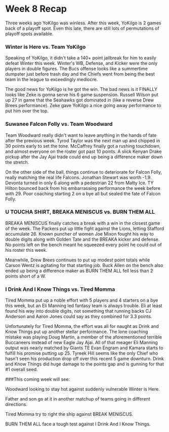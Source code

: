 # Week 8 Recap

Three weeks ago YoKilgo was winless.  After this week, YoKilgo is 2 games back of a playoff spot.  Even this late, there are still lots of permutations of playoff spots available.

### Winter is Here vs. Team YoKilgo

Speaking of YoKilgo, it didn't take a 140+ point jailbreak for him to easily defeat Winter this week.  Winter's WB, Defense, and Kicker were the only players in double figures.  The Bucs offense looks like a summertime dumpster just before trash day and the Chiefs went from being the best team in the league to exceedingly mediocre.

The good news for YoKilgo is he got the win.  The bad news is it FINALLY looks like Zeke is gonna serve his 6 game suspension.  Russell Wilson put up 27 in game that the Seahawks got dominated in (like a reverse Drew Brees performance).  Zeke gave YoKilgo a nice going away performance to put him over the top.

### Suwanee Falcon Folly vs. Team Woodward

Team Woodward really didn't want to leave anything in the hands of fate after the previous week.  Tyrod Taylor was the next man up and chipped in 30 points early to set the tone.  McCaffrey finally got a rushing touchdown, and almost everyone on the roster got past 10 points.  A slick Kenyan Drake pickup after the Jay Ajai trade could end up being a difference maker down the stretch.

On the other side of the ball, things continue to deteriorate for Falcon Folly, really matching the real life Falcons.  Jonathan Stewart was worth -1.9.  Devonta turned in only 6 along with a pedestrian 22 from Matty Ice.  TY Hilton bounced back from his embarrassing performance the week before with 29.  Poor coaching starting 2 on a bye all but sealed the fate of Falcon Folly.

### U TOUCHA SHIRT, BREAKA MENISCUS vs. BURN THEM ALL

BREAKA MENISCUS finally catches a break with a win in the closest game of the week.  The Packers put up little fight against the Lions, letting Stafford accumulate 26.  Known puncher of women Joe Mixon fought his way to double digits along with Golden Tate and the BREAKA kicker and defense.  No points left on the bench meant he squeezed every point he could out of his roster this week.

Meanwhile, Drew Brees continues to put up modest point totals while Carson Wentz is agitating for that starting job.  Buck Allen on the bench also ended up being a difference maker as BURN THEM ALL fell less than 2 points short of a W.

### I Drink And I Know Things vs. Tired Momma

Tired Momma put up a noble effort with 5 players and 4 starters on a bye this week, but an Eli Manning led fantasy team is always trouble.  Eli at least found his way into double digits, not something that running backs CJ Anderson and Aaron Jones could say as they combined for 3.3 points.

Unfortunately for Tired Momma, the effort was all for naught as Drink and Know Things put up another stellar performance.  The lone coaching mistake was playing Doug Martin, a member of the aforementioned terrible Buccaneers instead of new Eagle Jay Ajai.  All of that meager Eli Manning output was nearly matched by Giants TE Evan Engram and Kamara starts to fulfill his promise putting up 25. Tyreek Hill seems like the only Chief who hasn't seen his production drop off over this recent 5 game downturn.  Drink and Know Things did huge damage to the points gap and is gunning for that #1 overall seed.

###This coming week will see:

Woodward looking to stay hot against suddenly vulnerable Winter is Here.

Father and son go at it in another matchup of teams going in different directions.

Tired Momma try to right the ship against BREAK MENISCUS.  

BURN THEM ALL face a tough test against I Drink And I Know Things.
